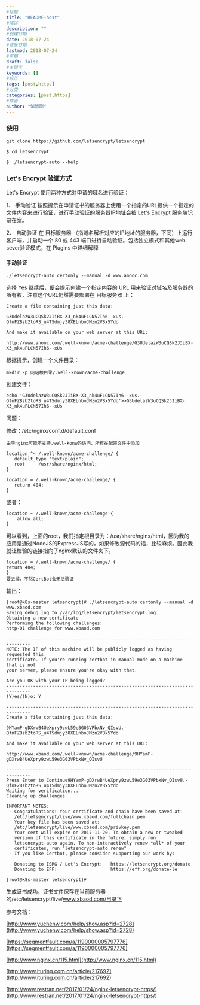 ```yaml
---
#标题
title: "README-host"
#描述
description: ""
#创建日期
date: 2018-07-24
#修改日期
lastmod: 2018-07-24
#草稿
draft: false
#关键字
keywords: []
#标签
tags: [post,https]
#分类
categories: [post,https]
#作者
author: "邹慧刚"
---
```

### 使用


	git clone https://github.com/letsencrypt/letsencrypt

	$ cd letsencrypt

	$ ./letsencrypt-auto --help



### Let's Encrypt 验证方式

Let's Encrypt 使用两种方式对申请的域名进行验证：

1、 手动验证 按照提示在申请证书的服务器上使用一个指定的URL提供一个指定的文件内容来进行验证，进行手动验证的服务器IP地址会被 Let's Encrypt 服务端记录在案。

2、 自动验证 在 目标服务器 （指域名解析对应的IP地址的服务器，下同）上运行客户端，并启动一个 80 或 443 端口进行自动验证。包括独立模式和其他web sever验证模式，在 Plugins 中详细解释


#### 手动验证

	./letsencrypt-auto certonly --manual -d www.anooc.com


选择 Yes 继续后，便会提示创建一个指定内容的 URL 用来验证对域名及服务器的所有权，注意这个URL仍然需要部署在 目标服务器 上：

	Create a file containing just this data:

	G3UdelazW3uCQSk2JIiBX-X3_nk4uFLCN57Ih6--xUs.-QfnFZBzb2toRS_u4TSdmjy38XELnboJMzn2VBx5Ydo
	
	And make it available on your web server at this URL:
	
	http://www.anooc.com/.well-known/acme-challenge/G3UdelazW3uCQSk2JIiBX-X3_nk4uFLCN57Ih6--xUs

根据提示，创建一个文件目录：

	mkdir -p 网站根目录/.well-known/acme-challenge

创建文件：

	echo 'G3UdelazW3uCQSk2JIiBX-X3_nk4uFLCN57Ih6--xUs.-QfnFZBzb2toRS_u4TSdmjy38XELnboJMzn2VBx5Ydo'>>G3UdelazW3uCQSk2JIiBX-X3_nk4uFLCN57Ih6--xUs



问题：

修改：/etc/nginx/conf.d/default.conf

	由于nginx可能不支持.well-konw的访问，所有在配置文件中添加

	location ^~ /.well-known/acme-challenge/ {
	   default_type "text/plain";
	   root     /usr/share/nginx/html;
	}
	
	location = /.well-known/acme-challenge/ {
	   return 404;
	}

或者：

	location ~ /.well-known/acme-challenge {
        allow all;
    }

可以看到，上面的root，我们指定根目录为：/usr/share/nginx/html，因为我的应用是通过NodeJS的ExpressJS写的，如果修改源代码的话，比较麻烦。因此我就让检验的链接指向了nginx默认的文件夹下。


	location = /.well-known/acme-challenge/ {
	return 404;
	}
	要去掉，不然CertBot会无法验证



输出：


	[root@k8s-master letsencrypt]# ./letsencrypt-auto certonly --manual -d www.xbaod.com
	Saving debug log to /var/log/letsencrypt/letsencrypt.log
	Obtaining a new certificate
	Performing the following challenges:
	http-01 challenge for www.xbaod.com
	
	-------------------------------------------------------------------------------
	NOTE: The IP of this machine will be publicly logged as having requested this
	certificate. If you're running certbot in manual mode on a machine that is not
	your server, please ensure you're okay with that.
	
	Are you OK with your IP being logged?
	-------------------------------------------------------------------------------
	(Y)es/(N)o: Y
	
	-------------------------------------------------------------------------------
	Create a file containing just this data:
	
	9HYamP-gDXrwB4UeXpry9zwL59e3G03VPbxNv_QIsvU.-QfnFZBzb2toRS_u4TSdmjy38XELnboJMzn2VBx5Ydo
	
	And make it available on your web server at this URL:
	
	http://www.xbaod.com/.well-known/acme-challenge/9HYamP-gDXrwB4UeXpry9zwL59e3G03VPbxNv_QIsvU
	
	-------------------------------------------------------------------------------
	Press Enter to Continue9HYamP-gDXrwB4UeXpry9zwL59e3G03VPbxNv_QIsvU.-QfnFZBzb2toRS_u4TSdmjy38XELnboJMzn2VBx5Ydo
	Waiting for verification...
	Cleaning up challenges
	
	IMPORTANT NOTES:
	 - Congratulations! Your certificate and chain have been saved at:
	   /etc/letsencrypt/live/www.xbaod.com/fullchain.pem
	   Your key file has been saved at:
	   /etc/letsencrypt/live/www.xbaod.com/privkey.pem
	   Your cert will expire on 2017-11-20. To obtain a new or tweaked
	   version of this certificate in the future, simply run
	   letsencrypt-auto again. To non-interactively renew *all* of your
	   certificates, run "letsencrypt-auto renew"
	 - If you like Certbot, please consider supporting our work by:
	
	   Donating to ISRG / Let's Encrypt:   https://letsencrypt.org/donate
	   Donating to EFF:                    https://eff.org/donate-le
	
	[root@k8s-master letsencrypt]# 

生成证书成功，证书文件保存在当前服务器的/etc/letsencrypt/live/www.xbaod.com/目录下


参考文档：


[http://www.yuchenw.com/help/show.asp?id=2728](http://www.yuchenw.com/help/show.asp?id=2728)

[https://segmentfault.com/a/1190000005797776](https://segmentfault.com/a/1190000005797776)

[http://www.nginx.cn/115.html](http://www.nginx.cn/115.html)

[http://www.ituring.com.cn/article/217692](http://www.ituring.com.cn/article/217692)

[http://www.restran.net/2017/01/24/nginx-letsencrypt-https/](http://www.restran.net/2017/01/24/nginx-letsencrypt-https/)